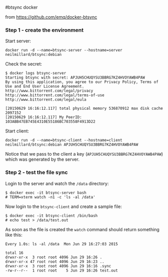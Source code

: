 #btsync docker

from https://github.com/emq/docker-btsync

### Step 1 - create the environment

Start server:

    docker run -d --name=btsync-server --hostname=server neilmillard/btsync:debian

Check the secret:

    $ docker logs btsync-server
    Starting btsync with secret: APJUH5CHUQYSU3BBRG7KZ4HVOYAWB4PAW
    By using this application, you agree to our Privacy Policy, Terms of Use and End User License Agreement.
    http://www.bittorrent.com/legal/privacy
    http://www.bittorrent.com/legal/terms-of-use
    http://www.bittorrent.com/legal/eula

    [20150629 16:16:12.117] total physical memory 536870912 max disk cache 2097152
    [20150629 16:16:12.117] My PeerID: 103ABB47EB745E4310E55186BC703558F4913D22

Start client:

    docker run -d --name=btsync-client --hostname=client neilmillard/btsync:debian APJUH5CHUQYSU3BBRG7KZ4HVOYAWB4PAW

Notice that we pass to the client a key (`APJUH5CHUQYSU3BBRG7KZ4HVOYAWB4PAW`) which was generated by the server.

### Step 2 - test the file sync

Login to the server and watch the `/data` directory:

    $ docker exec -it btsync-server bash 
    # TERM=xterm watch -n1 -c 'ls -al /data'

Now login to the `btsync-client` and create a sample file:

    $ docker exec -it btsync-client /bin/bash
    # echo test > /data/test.out

As soon as the file is created the `watch` command should return something like this:

    Every 1.0s: ls -al /data  Mon Jun 29 16:27:03 2015

    total 16
    drwxr-xr-x  3 root root 4096 Jun 29 16:26 .
    drwxr-xr-x 47 root root 4096 Jun 29 16:23 ..
    drwxr-xr-x  3 root root 4096 Jun 29 16:16 .sync
    -rw-r--r--  1 root root    5 Jun 29 16:26 test.out
    